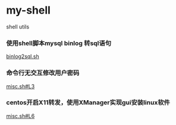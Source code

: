 # my-shell
shell utils


### 使用shell脚本mysql binlog 转sql语句
[binlog2sql.sh](binlog2sql.sh)

### 命令行无交互修改用户密码
[misc.sh#L3](misc.sh#L3)

### centos开启X11转发，使用XManager实现gui安装linux软件
[misc.sh#L6](misc.sh#L6)

